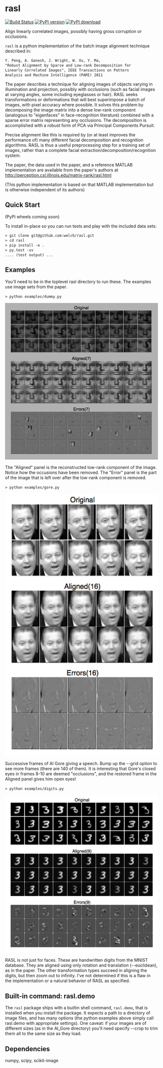 rasl
====
[![Build Status][travis-image]][travis-url] [![PyPI version][pypi-image]][pypi-url] [![PyPI download][download-image]][pypi-url]

Align linearly correlated images, possibly having gross corruption or occlusions.

`rasl` is a python implementation of the batch image alignment technique
described in:

    Y. Peng, A. Ganesh, J. Wright, W. Xu, Y. Ma,
    "Robust Alignment by Sparse and Low-rank Decomposition for
    Linearly Correlated Images", IEEE Transactions on Pattern
    Analysis and Machine Intelligence (PAMI) 2011

The paper describes a technique for aligning images of objects varying
in illumination and projection, possibly with occlusions (such as
facial images at varying angles, some including eyeglasses or
hair). RASL seeks transformations or deformations that will best
superimpose a batch of images, with pixel accuracy where possible. It
solves this problem by decomposing the image matrix into a dense
low-rank component (analogous to "eigenfaces" in face-recognition
literature) combined with a sparse error matrix representing any
occlusions. The decomposition is accomplished with a robust form of
PCA via Principal Components Pursuit.

Precise alignment like this is required by (or at least improves the
performance of) many different facial decomposition and recognition
algorithms. RASL is thus a useful preprocessing step for a training
set of images, rather than a complete facial
extraction/decomposition/recognition system.

The paper, the data used in the paper, and a reference MATLAB
implementation are available from the paper's authors at
http://perception.csl.illinois.edu/matrix-rank/rasl.html

(This python implementation is based on that MATLAB implementation but
is otherwise independent of its authors)

Quick Start
-----------
(PyPi wheels coming soon)

To install in-place so you can run tests and play with the included data sets:
```
> git clone git@github.com:welch/rasl.git
> cd rasl
> pip install -e .
> py.test -sv
.... (test output) ...
```

Examples
--------
You'll need to be in the toplevel rasl directory to run these. The
examples use image sets from the paper.

`> python examples/dummy.py`

![dummy screenshot](./images/dummy.jpg)

The "Aligned" panel is the reconstructed low-rank component of the
image. Notice how the occusions have been removed. The "Error" panel
is the part of the image that is left over after the low-rank
component is removed.

`> python examples/gore.py`

![gore screenshot](./images/gore.jpg)

Successive frames of Al Gore giving a speech. Bump up the --grid
option to see more frames (there are 140 of them). It is interesting
that Gore's closed eyes in frames 8-10 are deemed "occlusions", and
the restored frame in the Aligned panel gives him open eyes!

`> python examples/digits.py`

![digits screenshot](./images/digits.jpg)

RASL is not just for faces. These are handwritten digits from the
MNIST database. They are aligned using only rotation and translation
(--euclidean), as in the paper. The other transformation types succeed
in aligning the digits, but then zoom out to infinity. I've not
determined if this is a flaw in the implementation or a natural
behavior of RASL as specified.

Built-in command: rasl.demo
---------------------------
The `rasl` package ships with a builtin shell command, `rasl.demo`,
that is installed when you install the package. It expects a path to a
directory of image files, and has many options (the python examples
above simply call rasl.demo with appropriate settings). One caveat: if
your images are of different sizes (as in the Al_Gore directory)
you'll need specify --crop to trim them all to the same size as they
load.


Dependencies
-------------
numpy, scipy, scikit-image

[travis-image]: https://travis-ci.org/welch/rasl.svg?branch=master
[travis-url]: https://travis-ci.org/welch/rasl
[pypi-image]: http://img.shields.io/pypi/v/rasl.svg
[download-image]: http://img.shields.io/pypi/dm/rasl.svg
[pypi-url]: https://pypi.python.org/pypi/rasl
